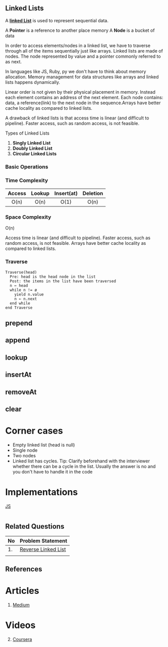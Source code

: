 ## **Linked Lists**
A **[linked List]()** is used to represent sequential data.

A **Pointer** is a reference to another place memory
A **Node** is a bucket of data

In order to access elements/nodes in a linked list, we have to traverse through all of the items sequentially just like arrays.
Linked lists are made of nodes. The node represented by value and a pointer commonly referred to as next.

In languages like JS, Ruby, py we don't have to think about memory allocation. Memory management for data structures like arrays and linked lists happens dynamically.

Linear order is not given by their physical placement in memory. Instead each element contains an address of the next element. Each node contains: data, a reference(link) to the next node in the sequence.Arrays have better cache locality as compared to linked lists.

A drawback of linked lists is that access time is linear (and difficult to pipeline). Faster access, such as random access, is not feasible.

Types of Linked Lists
1. **Singly Linked List**
2. **Doubly Linked List**
3. **Circular Linked Lists**

### **Basic Operations**
### Time Complexity

| Access | Lookup | Insert(at) | Deletion |
|:------:|:------:|:----------:|:--------:|
|  O(n)  |  O(n)  |    O(1)    |   O(n)   |

### Space Complexity

O(n)

Access time is linear (and difficult to pipeline). Faster access, such as random access, is not feasible. Arrays have better cache locality as compared to linked lists.



### Traverse

```text
Traverse(head)
  Pre: head is the head node in the list
  Post: the items in the list have been traversed
  n ← head
  while n != ø
    yield n.value
    n ← n.next
  end while
end Traverse
```

## prepend

## append

## lookup

## insertAt

## removeAt

## clear

# Corner cases

- Empty linked list (head is null)
- Single node
- Two nodes
- Linked list has cycles.
  Tip: Clarify beforehand with the interviewer whether there can be a cycle in the list. Usually the answer is no and you don't have to handle it in the code

# Implementations
[JS]()
```
```



## Related Questions
| No | Problem Statement                                                         |
|----|---------------------------------------------------------------------------|
| 1. | [Reverse Linked List](https://leetcode.com/problems/reverse-linked-list/) |
|    |                                                                           |

## References

# Articles

1.  [Medium](https://medium.com/basecs/whats-a-linked-list-anyway-part-1-d8b7e6508b9d)

# Videos

2.  [Coursera](https://www.coursera.org/lecture/data-structures/singly-linked-lists-kHhgK)
